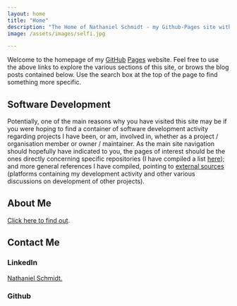 ```yaml
---
layout: home
title: "Home"
description: "The Home of Nathaniel Schmidt - my Github-Pages site with blog, software projects and activity, affiliations, as well as some general info about some other things of personal interest."
image: /assets/images/selfi.jpg

---
```


Welcome to the homepage of my [GitHub](http://github.com) [Pages](http://github.io) website.  Feel free to use the above links to explore the various sections of this site, or brows the blog posts contained below.  Use the search box at the top of the page to find something more specific.

## Software Development
Potentially, one of the main reasons why you have visited this site may be if you were hoping to find a container of software development activity regarding projects I have been, or am, involved in, whether as a project / organisation member or owner / maintainer.  As the main site navigation should hopefully have indicated to you, the pages of interest should be the ones directly concerning specific repositories (I have compiled a list [here](/repos/)); and more general references I have compiled, pointing to [external sources](/dev/) (platforms containing my development activity and other various discussions on development of other projects).

## About Me
[Click here to find out](/about/).

## Contact Me
### LinkedIn
<script src="https://platform.linkedin.com/badges/js/profile.js" async defer type="text/javascript"></script>
<div class="badge-base LI-profile-badge" data-locale="en_US" data-size="large" data-theme="light" data-type="VERTICAL" data-vanity="njsch" data-version="v1"><a class="badge-base__link LI-simple-link" href="https://au.linkedin.com/in/njsch?trk=profile-badge">Nathaniel Schmidt.</a></div>

### Github
<script src="https://cdn.jsdelivr.net/gh/Rapsssito/github-profile-badge@latest/src/widget.min.js"></script>
<div class="github-profile-badge" data-user="njsch"></div>
